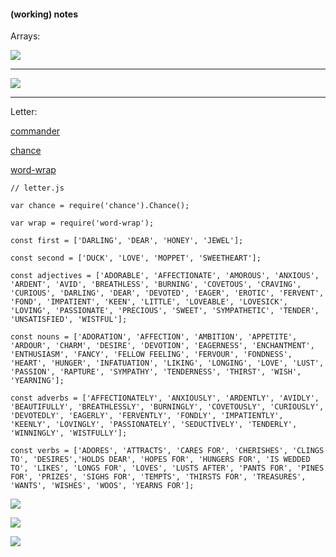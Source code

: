#### (working) notes

Arrays:

![](https://gauthiier.github.io/cth2016/img/one_dim_ar.jpg)

---

![](https://gauthiier.github.io/cth2016/img/one+dimension+array.jpg)

---

Letter:

[commander](https://www.npmjs.com/package/commander)

[chance](http://chancejs.com)

[word-wrap](https://www.npmjs.com/package/word-wrap)

```
// letter.js

var chance = require('chance').Chance();

var wrap = require('word-wrap');

const first = ['DARLING', 'DEAR', 'HONEY', 'JEWEL'];

const second = ['DUCK', 'LOVE', 'MOPPET', 'SWEETHEART'];

const adjectives = ['ADORABLE', 'AFFECTIONATE', 'AMOROUS', 'ANXIOUS', 'ARDENT', 'AVID', 'BREATHLESS', 'BURNING', 'COVETOUS', 'CRAVING', 'CURIOUS', 'DARLING', 'DEAR', 'DEVOTED', 'EAGER', 'EROTIC', 'FERVENT', 'FOND', 'IMPATIENT', 'KEEN', 'LITTLE', 'LOVEABLE', 'LOVESICK', 'LOVING', 'PASSIONATE', 'PRECIOUS', 'SWEET', 'SYMPATHETIC', 'TENDER', 'UNSATISFIED', 'WISTFUL'];

const nouns = ['ADORATION', 'AFFECTION', 'AMBITION', 'APPETITE', 'ARDOUR', 'CHARM', 'DESIRE', 'DEVOTION', 'EAGERNESS', 'ENCHANTMENT', 'ENTHUSIASM', 'FANCY', 'FELLOW FEELING', 'FERVOUR', 'FONDNESS', 'HEART', 'HUNGER', 'INFATUATION', 'LIKING', 'LONGING', 'LOVE', 'LUST', 'PASSION', 'RAPTURE', 'SYMPATHY', 'TENDERNESS', 'THIRST', 'WISH', 'YEARNING'];

const adverbs = ['AFFECTIONATELY', 'ANXIOUSLY', 'ARDENTLY', 'AVIDLY', 'BEAUTIFULLY', 'BREATHLESSLY', 'BURNINGLY', 'COVETOUSLY', 'CURIOUSLY', 'DEVOTEDLY', 'EAGERLY', 'FERVENTLY', 'FONDLY', 'IMPATIENTLY', 'KEENLY', 'LOVINGLY', 'PASSIONATELY', 'SEDUCTIVELY', 'TENDERLY', 'WINNINGLY', 'WISTFULLY'];

const verbs = ['ADORES', 'ATTRACTS', 'CARES FOR', 'CHERISHES', 'CLINGS TO', 'DESIRES','HOLDS DEAR', 'HOPES FOR', 'HUNGERS FOR', 'IS WEDDED TO', 'LIKES', 'LONGS FOR', 'LOVES', 'LUSTS AFTER', 'PANTS FOR', 'PINES FOR', 'PRIZES', 'SIGHS FOR', 'TEMPTS', 'THIRSTS FOR', 'TREASURES', 'WANTS', 'WISHES', 'WOOS', 'YEARNS FOR'];

```

![](https://gauthiier.github.io/cth2016/img/14.png)

![](https://gauthiier.github.io/cth2016/img/14.1.png)

![](https://gauthiier.github.io/cth2016/img/14.2.png)